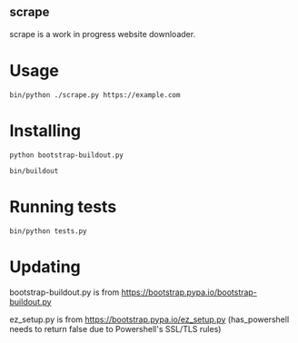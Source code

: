 scrape
------
scrape is a work in progress website downloader.


Usage
=====
```
bin/python ./scrape.py https://example.com
```


Installing
==========
```
python bootstrap-buildout.py
```
```
bin/buildout
```


Running tests
=============
```
bin/python tests.py
```


Updating
========
bootstrap-buildout.py is from https://bootstrap.pypa.io/bootstrap-buildout.py

ez_setup.py is from https://bootstrap.pypa.io/ez_setup.py (has_powershell needs to return false due to Powershell's SSL/TLS rules)
